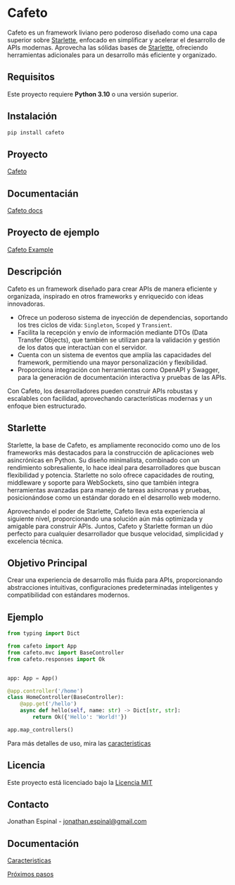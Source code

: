 # Cafeto

Cafeto es un framework liviano pero poderoso diseñado como una capa superior sobre [Starlette](https://www.starlette.io/), enfocado en simplificar y acelerar el desarrollo de APIs modernas. Aprovecha las sólidas bases de [Starlette](https://www.starlette.io/), ofreciendo herramientas adicionales para un desarrollo más eficiente y organizado.

## Requisitos

Este proyecto requiere **Python 3.10** o una versión superior.

## Instalación

```bash
pip install cafeto
```

## Proyecto

[Cafeto](https://github.com/if-geek/cafeto/)

## Documentacián

[Cafeto docs](https://if-geek.github.io/cafeto/)

## Proyecto de ejemplo

[Cafeto Example](https://github.com/if-geek/cafeto_example)

## Descripción

Cafeto es un framework diseñado para crear APIs de manera eficiente y organizada, inspirado en otros frameworks y enriquecido con ideas innovadoras.

- Ofrece un poderoso sistema de inyección de dependencias, soportando los tres ciclos de vida: `Singleton`, `Scoped` y `Transient`.
- Facilita la recepción y envío de información mediante DTOs (Data Transfer Objects), que también se utilizan para la validación y gestión de los datos que interactúan con el servidor.
- Cuenta con un sistema de eventos que amplía las capacidades del framework, permitiendo una mayor personalización y flexibilidad.
- Proporciona integración con herramientas como OpenAPI y Swagger, para la generación de documentación interactiva y pruebas de las APIs.

Con Cafeto, los desarrolladores pueden construir APIs robustas y escalables con facilidad, aprovechando características modernas y un enfoque bien estructurado.

## Starlette

Starlette, la base de Cafeto, es ampliamente reconocido como uno de los frameworks más destacados para la construcción de aplicaciones web asincrónicas en Python. Su diseño minimalista, combinado con un rendimiento sobresaliente, lo hace ideal para desarrolladores que buscan flexibilidad y potencia. Starlette no solo ofrece capacidades de routing, middleware y soporte para WebSockets, sino que también integra herramientas avanzadas para manejo de tareas asíncronas y pruebas, posicionándose como un estándar dorado en el desarrollo web moderno.

Aprovechando el poder de Starlette, Cafeto lleva esta experiencia al siguiente nivel, proporcionando una solución aún más optimizada y amigable para construir APIs. Juntos, Cafeto y Starlette forman un dúo perfecto para cualquier desarrollador que busque velocidad, simplicidad y excelencia técnica.

## Objetivo Principal

Crear una experiencia de desarrollo más fluida para APIs, proporcionando abstracciones intuitivas, configuraciones predeterminadas inteligentes y compatibilidad con estándares modernos.

## Ejemplo

```python
from typing import Dict

from cafeto import App
from cafeto.mvc import BaseController
from cafeto.responses import Ok


app: App = App()

@app.controller('/home')
class HomeController(BaseController):
    @app.get('/hello')
    async def hello(self, name: str) -> Dict[str, str]:
        return Ok({'Hello': 'World!'})

app.map_controllers()

```

Para más detalles de uso, mira las [caracteristicas](https://if-geek.github.io/cafeto/)


## Licencia

Este proyecto está licenciado bajo la [Licencia MIT](LICENSE)

## Contacto

Jonathan Espinal - jonathan.espinal@gmail.com

## Documentación

[Caracteristicas](docs/FEATURES.es.md)

[Próximos pasos](docs/NEXT_STEPS.es.md)
